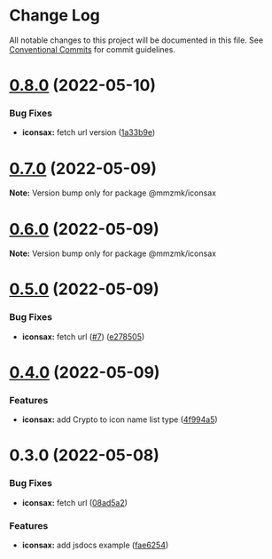 # Change Log

All notable changes to this project will be documented in this file.
See [Conventional Commits](https://conventionalcommits.org) for commit guidelines.

# [0.8.0](https://github.com/MM25Zamanian/mmzmk/compare/v0.7.4...v0.8.0) (2022-05-10)


### Bug Fixes

* **iconsax:** fetch url version ([1a33b9e](https://github.com/MM25Zamanian/mmzmk/commit/1a33b9e78182cf681f082ed7eeaa707d1e8039dc))





# [0.7.0](https://github.com/MM25Zamanian/mmzmk/compare/v0.6.0...v0.7.0) (2022-05-09)

**Note:** Version bump only for package @mmzmk/iconsax





# [0.6.0](https://github.com/MM25Zamanian/mmzmk/compare/v0.5.1...v0.6.0) (2022-05-09)

**Note:** Version bump only for package @mmzmk/iconsax





# [0.5.0](https://github.com/MM25Zamanian/mmzmk/compare/v0.4.1...v0.5.0) (2022-05-09)


### Bug Fixes

* **iconsax:** fetch url ([#7](https://github.com/MM25Zamanian/mmzmk/issues/7)) ([e278505](https://github.com/MM25Zamanian/mmzmk/commit/e2785057be339559573e94e21e03c8e6b77215ce))





# [0.4.0](https://github.com/MM25Zamanian/mmzmk/compare/v0.3.1...v0.4.0) (2022-05-09)


### Features

* **iconsax:** add Crypto to icon name list type ([4f994a5](https://github.com/MM25Zamanian/mmzmk/commit/4f994a526659ab7da03518a8d665d8a9598f3a7a))





# 0.3.0 (2022-05-08)


### Bug Fixes

* **iconsax:** fetch url ([08ad5a2](https://github.com/MM25Zamanian/mmzmk/commit/08ad5a23d8b79bc694f7a798498feacf8f05c5be))


### Features

* **iconsax:** add jsdocs example ([fae6254](https://github.com/MM25Zamanian/mmzmk/commit/fae6254fa81d4f423575096a9e5084235a000226))
